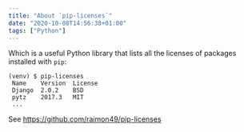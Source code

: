 ```yaml
---
title: "About `pip-licenses`"
date: "2020-10-08T14:56:38+01:00"
tags: ["Python"]
---
```

Which is a useful Python library that lists all the licenses of packages
installed with `pip`:

```
(venv) $ pip-licenses
 Name    Version  License
 Django  2.0.2    BSD
 pytz    2017.3   MIT
 ...
```

See https://github.com/raimon49/pip-licenses

